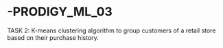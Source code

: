 # -PRODIGY_ML_03
TASK 2: K-means clustering algorithm to group customers of a retail store based on their purchase history.
